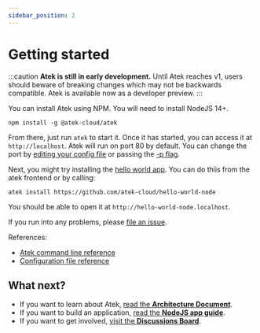 ```yaml
---
sidebar_position: 2
---
```


# Getting started

:::caution
  **Atek is still in early development.**
  Until Atek reaches v1, users should beware of breaking changes which may not be backwards compatible.
  Atek is available now as a developer preview.
:::

You can install Atek using NPM. You will need to install NodeJS 14+.

```
npm install -g @atek-cloud/atek
```

From there, just run `atek` to start it. Once it has started, you can access it at `http://localhost`. Atek will run on port 80 by default. You can change the port by [editing your config file](/docs/reference/config) or passing the [-p flag](/docs/reference/cli).

Next, you might try installing the [hello world app](https://github.com/atek-cloud/hello-world-node). You can do thiis from the atek frontend or by calling:

```
atek install https://github.com/atek-cloud/hello-world-node
```

You should be able to open it at `http://hello-world-node.localhost`.

If you run into any problems, please [file an issue](https://github.com/atek-cloud/atek/issues).

References:

- [Atek command line reference](/docs/reference/cli)
- [Configuration file reference](/docs/reference/config)

## What next?

- If you want to learn about Atek, [read the **Architecture Document**](/docs/manual/dev/architecture).
- If you want to build an application, [read the **NodeJS app guide**](/docs/manual/node/writing-a-node-app).
- If you want to get involved, [visit the **Discussions Board**](https://github.com/atek-cloud/atek/discussions).